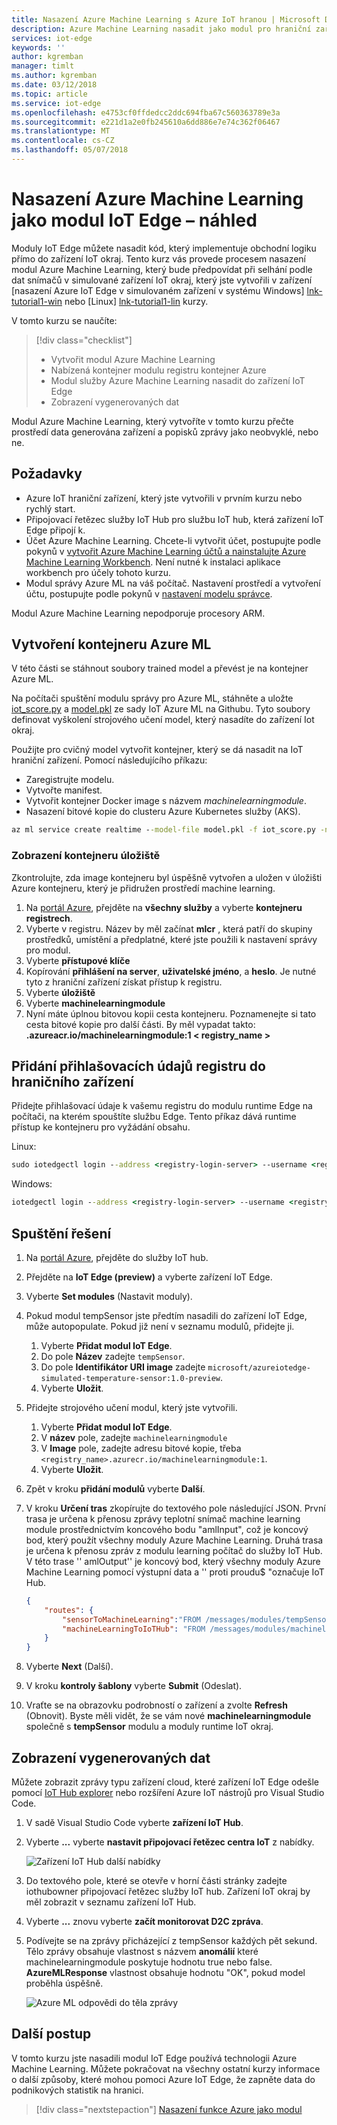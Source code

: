 ```yaml
---
title: Nasazení Azure Machine Learning s Azure IoT hranou | Microsoft Docs
description: Azure Machine Learning nasadit jako modul pro hraniční zařízení
services: iot-edge
keywords: ''
author: kgremban
manager: timlt
ms.author: kgremban
ms.date: 03/12/2018
ms.topic: article
ms.service: iot-edge
ms.openlocfilehash: e4753cf0ffdedcc2ddc694fba67c560363789e3a
ms.sourcegitcommit: e221d1a2e0fb245610a6dd886e7e74c362f06467
ms.translationtype: MT
ms.contentlocale: cs-CZ
ms.lasthandoff: 05/07/2018
---
```

# <a name="deploy-azure-machine-learning-as-an-iot-edge-module---preview"></a>Nasazení Azure Machine Learning jako modul IoT Edge – náhled

Moduly IoT Edge můžete nasadit kód, který implementuje obchodní logiku přímo do zařízení IoT okraj. Tento kurz vás provede procesem nasazení modul Azure Machine Learning, který bude předpovídat při selhání podle dat snímačů v simulované zařízení IoT okraj, který jste vytvořili v zařízení [nasazení Azure IoT Edge v simulovaném zařízení v systému Windows] [ lnk-tutorial1-win] nebo [Linux] [ lnk-tutorial1-lin] kurzy.

V tomto kurzu se naučíte:

> [!div class="checklist"]
> * Vytvořit modul Azure Machine Learning
> * Nabízená kontejner modulu registru kontejner Azure
> * Modul služby Azure Machine Learning nasadit do zařízení IoT Edge
> * Zobrazení vygenerovaných dat

Modul Azure Machine Learning, který vytvoříte v tomto kurzu přečte prostředí data generována zařízení a popisků zprávy jako neobvyklé, nebo ne.

## <a name="prerequisites"></a>Požadavky

* Azure IoT hraniční zařízení, který jste vytvořili v prvním kurzu nebo rychlý start.
* Připojovací řetězec služby IoT Hub pro službu IoT hub, která zařízení IoT Edge připojí k.
* Účet Azure Machine Learning. Chcete-li vytvořit účet, postupujte podle pokynů v [vytvořit Azure Machine Learning účtů a nainstalujte Azure Machine Learning Workbench](../machine-learning/service/quickstart-installation.md#create-azure-machine-learning-services-accounts). Není nutné k instalaci aplikace workbench pro účely tohoto kurzu.
* Modul správy Azure ML na váš počítač. Nastavení prostředí a vytvoření účtu, postupujte podle pokynů v [nastavení modelu správce](https://docs.microsoft.com/azure/machine-learning/desktop-workbench/deployment-setup-configuration).

Modul Azure Machine Learning nepodporuje procesory ARM.

## <a name="create-the-azure-ml-container"></a>Vytvoření kontejneru Azure ML
V této části se stáhnout soubory trained model a převést je na kontejner Azure ML.

Na počítači spuštění modulu správy pro Azure ML, stáhněte a uložte [iot_score.py](https://github.com/Azure/ai-toolkit-iot-edge/blob/master/IoT%20Edge%20anomaly%20detection%20tutorial/iot_score.py) a [model.pkl](https://github.com/Azure/ai-toolkit-iot-edge/blob/master/IoT%20Edge%20anomaly%20detection%20tutorial/model.pkl) ze sady IoT Azure ML na Githubu. Tyto soubory definovat vyškolení strojového učení model, který nasadíte do zařízení Iot okraj.

Použijte pro cvičný model vytvořit kontejner, který se dá nasadit na IoT hraniční zařízení. Pomocí následujícího příkazu:

   * Zaregistrujte modelu.
   * Vytvořte manifest.
   * Vytvořit kontejner Docker image s názvem *machinelearningmodule*.
   * Nasazení bitové kopie do clusteru Azure Kubernetes služby (AKS).

```cmd
az ml service create realtime --model-file model.pkl -f iot_score.py -n machinelearningmodule -r python
```

### <a name="view-the-container-repository"></a>Zobrazení kontejneru úložiště

Zkontrolujte, zda image kontejneru byl úspěšně vytvořen a uložen v úložišti Azure kontejneru, který je přidružen prostředí machine learning.

1. Na [portál Azure](https://portal.azure.com), přejděte na **všechny služby** a vyberte **kontejneru registrech**.
2. Vyberte v registru. Název by měl začínat **mlcr** , která patří do skupiny prostředků, umístění a předplatné, které jste použili k nastavení správy pro modul.
3. Vyberte **přístupové klíče**
4. Kopírování **přihlášení na server**, **uživatelské jméno**, a **heslo**.  Je nutné tyto z hraniční zařízení získat přístup k registru.
5. Vyberte **úložiště**
6. Vyberte **machinelearningmodule**
7. Nyní máte úplnou bitovou kopii cesta kontejneru. Poznamenejte si tato cesta bitové kopie pro další části. By měl vypadat takto: **.azureacr.io/machinelearningmodule:1 < registry_name >**

## <a name="add-registry-credentials-to-your-edge-device"></a>Přidání přihlašovacích údajů registru do hraničního zařízení

Přidejte přihlašovací údaje k vašemu registru do modulu runtime Edge na počítači, na kterém spouštíte službu Edge. Tento příkaz dává runtime přístup ke kontejneru pro vyžádání obsahu.

Linux:
   ```cmd
   sudo iotedgectl login --address <registry-login-server> --username <registry-username> --password <registry-password>
   ```

Windows:
   ```cmd
   iotedgectl login --address <registry-login-server> --username <registry-username> --password <registry-password>
   ```

## <a name="run-the-solution"></a>Spuštění řešení

1. Na [portál Azure](https://portal.azure.com), přejděte do služby IoT hub.
1. Přejděte na **IoT Edge (preview)** a vyberte zařízení IoT Edge.
1. Vyberte **Set modules** (Nastavit moduly).
1. Pokud modul tempSensor jste předtím nasadili do zařízení IoT Edge, může autopopulate. Pokud již není v seznamu modulů, přidejte ji.
    1. Vyberte **Přidat modul IoT Edge**.
    2. Do pole **Název** zadejte `tempSensor`.
    3. Do pole **Identifikátor URI image** zadejte `microsoft/azureiotedge-simulated-temperature-sensor:1.0-preview`.
    4. Vyberte **Uložit**.
1. Přidejte strojového učení modul, který jste vytvořili.
    1. Vyberte **Přidat modul IoT Edge**.
    1. V **název** pole, zadejte `machinelearningmodule`
    1. V **Image** pole, zadejte adresu bitové kopie, třeba `<registry_name>.azurecr.io/machinelearningmodule:1`.
    1. Vyberte **Uložit**.
1. Zpět v kroku **přidání modulů** vyberte **Další**.
1. V kroku **Určení tras** zkopírujte do textového pole následující JSON. První trasa je určena k přenosu zprávy teplotní snímač machine learning module prostřednictvím koncového bodu "amlInput", což je koncový bod, který použít všechny moduly Azure Machine Learning. Druhá trasa je určena k přenosu zpráv z modulu learning počítač do služby IoT Hub. V této trase '' amlOutput'' je koncový bod, který všechny moduly Azure Machine Learning pomocí výstupní data a '' proti proudu$ "označuje IoT Hub.

    ```json
    {
        "routes": {
            "sensorToMachineLearning":"FROM /messages/modules/tempSensor/outputs/temperatureOutput INTO BrokeredEndpoint(\"/modules/machinelearningmodule/inputs/amlInput\")",
            "machineLearningToIoTHub": "FROM /messages/modules/machinelearningmodule/outputs/amlOutput INTO $upstream"
        }
    }
    ```

1. Vyberte **Next** (Další).
1. V kroku **kontroly šablony** vyberte **Submit** (Odeslat).
1. Vraťte se na obrazovku podrobností o zařízení a zvolte **Refresh** (Obnovit).  Byste měli vidět, že se vám nové **machinelearningmodule** společně s **tempSensor** modulu a moduly runtime IoT okraj.

## <a name="view-generated-data"></a>Zobrazení vygenerovaných dat

Můžete zobrazit zprávy typu zařízení cloud, které zařízení IoT Edge odešle pomocí [IoT Hub explorer](https://github.com/azure/iothub-explorer) nebo rozšíření Azure IoT nástrojů pro Visual Studio Code.

1. V sadě Visual Studio Code vyberte **zařízení IoT Hub**.
2. Vyberte **...**  vyberte **nastavit připojovací řetězec centra IoT** z nabídky.

   ![Zařízení IoT Hub další nabídky](./media/tutorial-deploy-machine-learning/set-connection.png)

3. Do textového pole, které se otevře v horní části stránky zadejte iothubowner připojovací řetězec služby IoT hub. Zařízení IoT okraj by měl zobrazit v seznamu zařízení IoT Hub.
4. Vyberte **...**  znovu vyberte **začít monitorovat D2C zpráva**.
5. Podívejte se na zprávy přicházející z tempSensor každých pět sekund. Tělo zprávy obsahuje vlastnost s názvem **anomálií** které machinelearningmodule poskytuje hodnotu true nebo false. **AzureMLResponse** vlastnost obsahuje hodnotu "OK", pokud model proběhla úspěšně.

   ![Azure ML odpovědi do těla zprávy](./media/tutorial-deploy-machine-learning/ml-output.png)

## <a name="next-steps"></a>Další postup

V tomto kurzu jste nasadili modul IoT Edge používá technologii Azure Machine Learning. Můžete pokračovat na všechny ostatní kurzy informace o další způsoby, které mohou pomoci Azure IoT Edge, že zapněte data do podnikových statistik na hranici.

> [!div class="nextstepaction"]
> [Nasazení funkce Azure jako modul](tutorial-deploy-function.md)

<!--Links-->
[lnk-tutorial1-win]: tutorial-simulate-device-windows.md
[lnk-tutorial1-lin]: tutorial-simulate-device-linux.md

